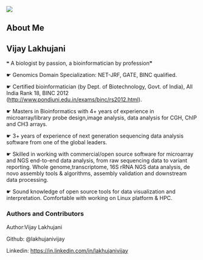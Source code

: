 
![](http://www.circos.ca/img/circos-wordle.png)
## About Me

## **Vijay Lakhujani**

 ❝ A biologist by passion, a bioinformatician by profession❞

☛     Genomics Domain Specialization: NET-JRF, GATE, BINC qualified.

☛     Certified bioinformatician (by Dept. of Biotechnology, Govt. of India), All India Rank 18, BINC 2012 (http://www.pondiuni.edu.in/exams/binc/rs2012.html).

☛      Masters in Bioinformatics with 4+ years of experience in microarray/library probe design,image analysis, data analysis for CGH, ChIP and CH3 arrays.

☛     3+ years of experience of next generation sequencing data analysis software from one of the global leaders.

☛     Skilled in working with commercial/open source software for microarray and NGS end-to-end data analysis, from raw sequencing data to variant reporting. Whole genome,transcriptome, 16S rRNA NGS data analysis, de novo assembly tools & algorithms, assembly validation and downstream data processing.

☛     Sound knowledge of open source tools for data visualization and interpretation. Comfortable with working on Linux platform & HPC.

### Authors and Contributors

Author:Vijay Lakhujani

Github: @lakhujanivijay

Linkedin: https://in.linkedin.com/in/lakhujanivijay

